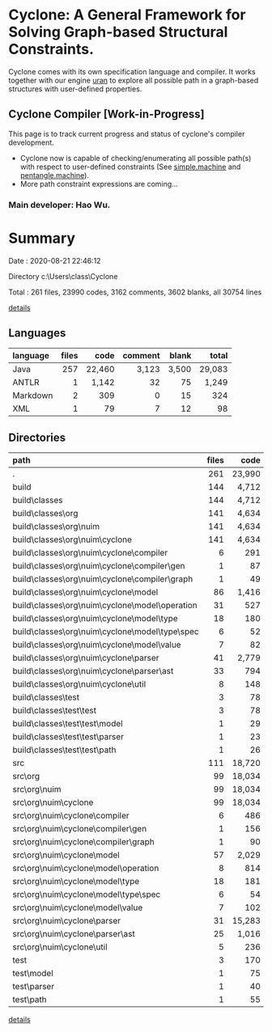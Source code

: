 # Cyclone: A General Framework for Solving Graph-based Structural Constraints.
Cyclone comes with its own specification language and compiler. It works together with our engine [uran](https://github.com/classicwuhao/uran) to explore all possible path 
in a graph-based structures with user-defined properties.

## Cyclone Compiler [Work-in-Progress]
This page is to track current progress and status of cyclone's compiler development.
* Cyclone now is capable of checking/enumerating all possible path(s) with respect to user-defined constraints (See [simple.machine](files\path\pentangle.machine) and [pentangle.machine](files\path\pentangle.machine)). 
* More path constraint expressions are coming...
### Main developer: Hao Wu.

# Summary

Date : 2020-08-21 22:46:12

Directory c:\Users\class\Cyclone

Total : 261 files,  23990 codes, 3162 comments, 3602 blanks, all 30754 lines

[details](details.md)

## Languages
| language | files | code | comment | blank | total |
| :--- | ---: | ---: | ---: | ---: | ---: |
| Java | 257 | 22,460 | 3,123 | 3,500 | 29,083 |
| ANTLR | 1 | 1,142 | 32 | 75 | 1,249 |
| Markdown | 2 | 309 | 0 | 15 | 324 |
| XML | 1 | 79 | 7 | 12 | 98 |

## Directories
| path | files | code | comment | blank | total |
| :--- | ---: | ---: | ---: | ---: | ---: |
| . | 261 | 23,990 | 3,162 | 3,602 | 30,754 |
| build | 144 | 4,712 | 1,125 | 29 | 5,866 |
| build\classes | 144 | 4,712 | 1,125 | 29 | 5,866 |
| build\classes\org | 141 | 4,634 | 1,125 | 29 | 5,788 |
| build\classes\org\nuim | 141 | 4,634 | 1,125 | 29 | 5,788 |
| build\classes\org\nuim\cyclone | 141 | 4,634 | 1,125 | 29 | 5,788 |
| build\classes\org\nuim\cyclone\compiler | 6 | 291 | 0 | 2 | 293 |
| build\classes\org\nuim\cyclone\compiler\gen | 1 | 87 | 0 | 0 | 87 |
| build\classes\org\nuim\cyclone\compiler\graph | 1 | 49 | 0 | 1 | 50 |
| build\classes\org\nuim\cyclone\model | 86 | 1,416 | 0 | 6 | 1,422 |
| build\classes\org\nuim\cyclone\model\operation | 31 | 527 | 0 | 2 | 529 |
| build\classes\org\nuim\cyclone\model\type | 18 | 180 | 0 | 0 | 180 |
| build\classes\org\nuim\cyclone\model\type\spec | 6 | 52 | 0 | 0 | 52 |
| build\classes\org\nuim\cyclone\model\value | 7 | 82 | 0 | 0 | 82 |
| build\classes\org\nuim\cyclone\parser | 41 | 2,779 | 1,125 | 21 | 3,925 |
| build\classes\org\nuim\cyclone\parser\ast | 33 | 794 | 14 | 1 | 809 |
| build\classes\org\nuim\cyclone\util | 8 | 148 | 0 | 0 | 148 |
| build\classes\test | 3 | 78 | 0 | 0 | 78 |
| build\classes\test\test | 3 | 78 | 0 | 0 | 78 |
| build\classes\test\test\model | 1 | 29 | 0 | 0 | 29 |
| build\classes\test\test\parser | 1 | 23 | 0 | 0 | 23 |
| build\classes\test\test\path | 1 | 26 | 0 | 0 | 26 |
| src | 111 | 18,720 | 2,019 | 3,516 | 24,255 |
| src\org | 99 | 18,034 | 1,948 | 3,392 | 23,374 |
| src\org\nuim | 99 | 18,034 | 1,948 | 3,392 | 23,374 |
| src\org\nuim\cyclone | 99 | 18,034 | 1,948 | 3,392 | 23,374 |
| src\org\nuim\cyclone\compiler | 6 | 486 | 31 | 98 | 615 |
| src\org\nuim\cyclone\compiler\gen | 1 | 156 | 11 | 28 | 195 |
| src\org\nuim\cyclone\compiler\graph | 1 | 90 | 3 | 20 | 113 |
| src\org\nuim\cyclone\model | 57 | 2,029 | 199 | 547 | 2,775 |
| src\org\nuim\cyclone\model\operation | 8 | 814 | 142 | 218 | 1,174 |
| src\org\nuim\cyclone\model\type | 18 | 181 | 12 | 67 | 260 |
| src\org\nuim\cyclone\model\type\spec | 6 | 54 | 3 | 24 | 81 |
| src\org\nuim\cyclone\model\value | 7 | 102 | 4 | 37 | 143 |
| src\org\nuim\cyclone\parser | 31 | 15,283 | 1,703 | 2,678 | 19,664 |
| src\org\nuim\cyclone\parser\ast | 25 | 1,016 | 78 | 233 | 1,327 |
| src\org\nuim\cyclone\util | 5 | 236 | 15 | 69 | 320 |
| test | 3 | 170 | 11 | 30 | 211 |
| test\model | 1 | 75 | 11 | 12 | 98 |
| test\parser | 1 | 40 | 0 | 8 | 48 |
| test\path | 1 | 55 | 0 | 10 | 65 |

[details](details.md)